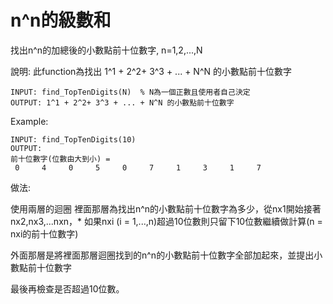 # n^n的級數和

找出n^n的加總後的小數點前十位數字, n=1,2,...,N

說明:
此function為找出 1^1 + 2^2+ 3^3 + ... + N^N 的小數點前十位數字

    INPUT: find_TopTenDigits(N)  % N為一個正數且使用者自己決定
    OUTPUT: 1^1 + 2^2+ 3^3 + ... + N^N 的小數點前十位數字
    
Example:

    INPUT: find_TopTenDigits(10)
    OUTPUT: 
    前十位數字(位數由大到小) = 
     0     4     0     5     0     7     1     3     1     7
     
做法: 

使用兩層的迴圈
裡面那層為找出n^n的小數點前十位數字為多少，從nx1開始接著 nx2,nx3,...nxn，*
如果nxi (i = 1,...,n)超過10位數則只留下10位數繼續做計算(n = nxi的前十位數字)

外面那層是將裡面那層迴圈找到的n^n的小數點前十位數字全部加起來，並提出小數點前十位數字

最後再檢查是否超過10位數。
